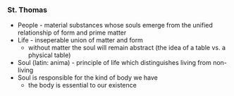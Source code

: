 ### St. Thomas
- People - material substances whose souls emerge from the unified relationship of form and prime matter
- Life - inseperable union of matter and form
	- without matter the soul will remain abstract (the idea of a table vs. a physical table)
- Soul (latin: anima) - principle of life which distinguishes living from non-living
- Soul is responsible for the kind of body we have
	- the body is essential to our existence
